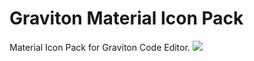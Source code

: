 # Graviton Material Icon Pack
Material Icon Pack for Graviton Code Editor.
![](https://i.imgur.com/RXzAPMr.png)
